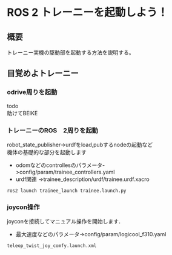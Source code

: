 # ROS 2 トレーニーを起動しよう！

## 概要

トレーニー実機の駆動部を起動する方法を説明する。

## 目覚めよトレーニー


### odrive周りを起動
todo  
助けてBEIKE

### トレーニーのROS　2周りを起動
robot_state_publisher->urdfをload,pubするnodeの起動など  
機体の基礎的な部分を起動します
* odomなどのcontrollesのパラメータ->config/param/trainee_controllers.yaml
* urdf関連 ->trainee_description/urdf/trainee.urdf.xacro

```
ros2 launch trainee_launch trainee.launch.py
```

### joycon操作
joyconを接続してマニュアル操作を開始します．
* 最大速度などのパラメータ->config/param/logicool_f310.yaml
```
teleop_twist_joy_comfy.launch.xml
```

